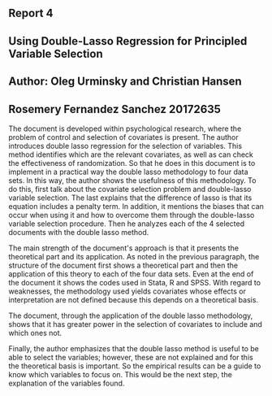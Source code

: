## Report 4
## Using Double-Lasso Regression for Principled Variable Selection
## Author: Oleg Urminsky and Christian Hansen
## Rosemery Fernandez Sanchez 20172635

The document is developed within psychological research, where the problem of control and selection of covariates is present. The author introduces double lasso regression for the selection of variables. This method identifies which are the relevant covariates, as well as can check the effectiveness of randomization. So that he does in this document is to implement in a practical way the double lasso methodology to four data sets. In this way, the author shows the usefulness of this methodology. To do this, first talk about the covariate selection problem and double-lasso variable selection. The last explains that the difference of lasso is that its equation includes a penalty term. In addition, it mentions the biases that can occur when using it and how to overcome them through the double-lasso variable selection procedure. Then he analyzes each of the 4 selected documents with the double lasso method.

The main strength of the document's approach is that it presents the theoretical part and its application. As noted in the previous paragraph, the structure of the document first shows a theoretical part and then the application of this theory to each of the four data sets. Even at the end of the document it shows the codes used in Stata, R and SPSS. With regard to weaknesses, the methodology used yields covariates whose effects or interpretation are not defined because this depends on a theoretical basis.

The document, through the application of the double lasso methodology, shows that it has greater power in the selection of covariates to include and which ones not.

Finally, the author emphasizes that the double lasso method is useful to be able to select the variables; however, these are not explained and for this the theoretical basis is important. So the empirical results can be a guide to know which variables to focus on. This would be the next step, the explanation of the variables found.

